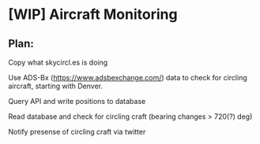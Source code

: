 # [WIP] Aircraft Monitoring
## Plan:
Copy what skycircl.es is doing 

Use ADS-Bx (https://www.adsbexchange.com/) data to check for circling aircraft, starting with Denver.

Query API and write positions to database

Read database and check for circling craft (bearing changes > 720(?) deg)

Notify presense of circling craft via twitter
